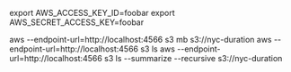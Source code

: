 export AWS_ACCESS_KEY_ID=foobar
export AWS_SECRET_ACCESS_KEY=foobar

aws --endpoint-url=http://localhost:4566 s3 mb s3://nyc-duration
aws --endpoint-url=http://localhost:4566 s3 ls
aws --endpoint-url=http://localhost:4566 s3 ls --summarize --recursive s3://nyc-duration